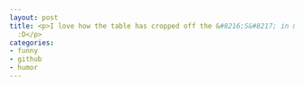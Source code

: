 ```yaml
---
layout: post
title: <p>I love how the table has cropped off the &#8216;S&#8217; in &#8216;Swank&#8217;
  :D</p>
categories:
- funny
- github
- humor
---
```

